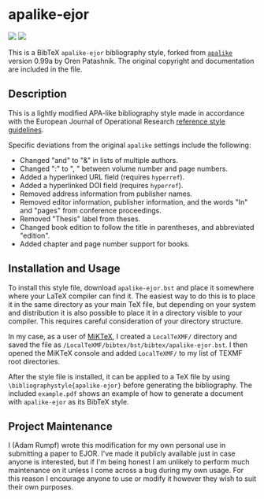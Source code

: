 # apalike-ejor

<img src="https://img.shields.io/github/v/release/adam-rumpf/apalike-ejor"/> <img src="https://img.shields.io/github/license/adam-rumpf/apalike-ejor"/>

This is a BibTeX `apalike-ejor` bibliography style, forked from [`apalike`](https://www.bibtex.com/s/bibliography-style-base-apalike/) version 0.99a by Oren Patashnik. The original copyright and documentation are included in the file.

## Description

This is a lightly modified APA-like bibliography style made in accordance with the European Journal of Operational Research [reference style guidelines](https://www.elsevier.com/journals/european-journal-of-operational-research/0377-2217/guide-for-authors).

Specific deviations from the original `apalike` settings include the following:
 * Changed "and" to "&" in lists of multiple authors.
 * Changed ":" to ", " between volume number and page numbers.
 * Added a hyperlinked URL field (requires `hyperref`).
 * Added a hyperlinked DOI field (requires `hyperref`).
 * Removed address information from publisher names.
 * Removed editor information, publisher information, and the words "In" and "pages" from conference proceedings.
 * Removed "Thesis" label from theses.
 * Changed book edition to follow the title in parentheses, and abbreviated "edition".
 * Added chapter and page number support for books.

## Installation and Usage

To install this style file, download `apalike-ejor.bst` and place it somewhere where your LaTeX compiler can find it. The easiest way to do this is to place it in the same directory as your main TeX file, but depending on your system and distribution it is also possible to place it in a directory visible to your compiler. This requires careful consideration of your directory structure.

In my case, as a user of [MiKTeX](https://miktex.org/), I created a `LocalTeXMF/` directory and saved the file as `/LocalTeXMF/bibtex/bst/bibtex/apalike-ejor.bst`. I then opened the MiKTeX console and added `LocalTeXMF/` to my list of TEXMF root directories.

After the style file is installed, it can be applied to a TeX file by using `\bibliographystyle{apalike-ejor}` before generating the bibliography. The included `example.pdf` shows an example of how to generate a document with `apalike-ejor` as its BibTeX style.

## Project Maintenance

I (Adam Rumpf) wrote this modification for my own personal use in submitting a paper to EJOR. I've made it publicly available just in case anyone is interested, but if I'm being honest I am unlikely to perform much maintenance on it unless I come across a bug during my own usage. For this reason I encourage anyone to use or modify it however they wish to suit their own purposes.
